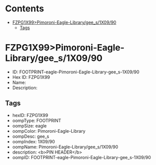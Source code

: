 



Contents
========

* [FZPG1X99>Pimoroni-Eagle-Library/gee_s/1X09/90](#fzpg1x99pimoroni-eagle-librarygee_s1x0990)
	* [Tags](#tags)

# FZPG1X99>Pimoroni-Eagle-Library/gee_s/1X09/90

- ID: FOOTPRINT-eagle-Pimoroni-Eagle-Library-gee_s-1X09/90
- Hex ID: FZPG1X99
- Name: 
- Description: 

## Tags

- hexID: FZPG1X99
- oompType: FOOTPRINT
- oompSize: eagle
- oompColor: Pimoroni-Eagle-Library
- oompDesc: gee_s
- oompIndex: 1X09/90
- oompName: Pimoroni-Eagle-Library/gee_s/1X09/90
- description: &lt;b&gt;PIN HEADER&lt;/b&gt;
- oompID: FOOTPRINT-eagle-Pimoroni-Eagle-Library-gee_s-1X09/90
